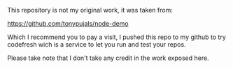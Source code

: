 This repository is not my original work, it was taken from:

https://github.com/tonypujals/node-demo

Which I recommend you to pay a visit, I pushed this repo to my github to try codefresh wich is a service to let you run and test your repos.

Please take note that I don't take any credit in the work exposed here.